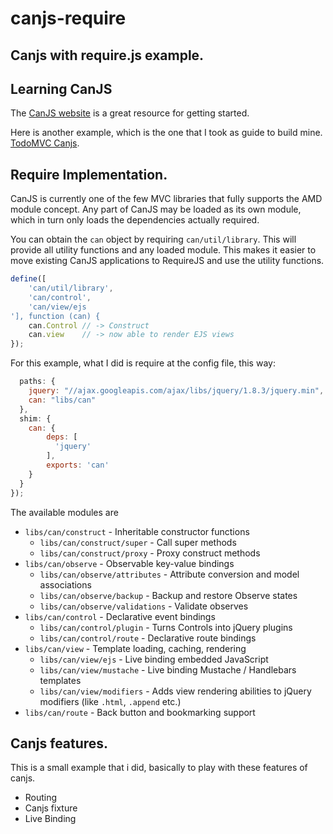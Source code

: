 canjs-require
=============

## Canjs with require.js example.

## Learning CanJS

The [CanJS website](http://canjs.com) is a great resource for getting started.

Here is another example, which is the one that I took as guide to build mine. [TodoMVC Canjs](http://todomvc.com/architecture-examples/canjs/).

## Require Implementation.

CanJS is currently one of the few MVC libraries that fully supports the AMD module concept. Any part of CanJS may be loaded as its own module, which in turn only loads the dependencies actually required.

You can obtain the `can` object by requiring `can/util/library`. This will provide all utility functions and any loaded module. This makes it easier to move existing CanJS applications to RequireJS and use the utility functions.

```javascript
define([
	'can/util/library',
	'can/control',
	'can/view/ejs
'], function (can) {
	can.Control // -> Construct
	can.view    // -> now able to render EJS views
});
```
For this example, what I did is require at the config file, this way:

```javascript
  paths: {
    jquery: "//ajax.googleapis.com/ajax/libs/jquery/1.8.3/jquery.min",
    can: "libs/can"
  },
  shim: {
    can: {
        deps: [
          'jquery'
        ],
        exports: 'can'
    }
  }
});
```

The available modules are

- `libs/can/construct` - Inheritable constructor functions
  - `libs/can/construct/super` - Call super methods
  - `libs/can/construct/proxy` - Proxy construct methods
- `libs/can/observe` - Observable key-value bindings
  - `libs/can/observe/attributes` - Attribute conversion and model associations
  - `libs/can/observe/backup` - Backup and restore Observe states
  - `libs/can/observe/validations` - Validate observes
- `libs/can/control` - Declarative event bindings
  - `libs/can/control/plugin` - Turns Controls into jQuery plugins
  - `libs/can/control/route` - Declarative route bindings
- `libs/can/view` - Template loading, caching, rendering
  - `libs/can/view/ejs` - Live binding embedded JavaScript
  - `libs/can/view/mustache` - Live binding Mustache / Handlebars templates
  - `libs/can/view/modifiers` - Adds view rendering abilities to jQuery modifiers (like `.html`, `.append` etc.)
- `libs/can/route` - Back button and bookmarking support

## Canjs features.

This is a small example that i did, basically to play with these features of canjs.

* Routing
* Canjs fixture
* Live Binding

